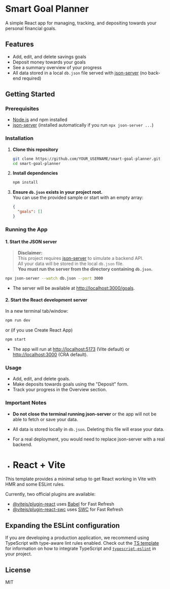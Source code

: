 # Smart Goal Planner

A simple React app for managing, tracking, and depositing towards your personal financial goals.

## Features

- Add, edit, and delete savings goals
- Deposit money towards your goals
- See a summary overview of your progress
- All data stored in a local `db.json` file served with [json-server](https://github.com/typicode/json-server) (no back-end required)

## Getting Started

### Prerequisites

- [Node.js](https://nodejs.org/) and npm installed
- [json-server](https://github.com/typicode/json-server) (installed automatically if you run `npx json-server ...`)

### Installation

1. **Clone this repository**
   ```sh
   git clone https://github.com/YOUR_USERNAME/smart-goal-planner.git
   cd smart-goal-planner
   ```

2. **Install dependencies**
   ```sh
   npm install
   ```

3. **Ensure `db.json` exists in your project root.**  
   You can use the provided sample or start with an empty array:
   ```json
   {
     "goals": []
   }
   ```

### Running the App

#### 1. Start the JSON server

> **Disclaimer:**  
> This project requires [json-server](https://github.com/typicode/json-server) to simulate a backend API.  
> All your data will be stored in the local `db.json` file.  
> **You must run the server from the directory containing `db.json`.**

```sh
npx json-server --watch db.json --port 3000
```

- The server will be available at [http://localhost:3000/goals](http://localhost:3000/goals).

#### 2. Start the React development server

In a new terminal tab/window:

```sh
npm run dev
```
or (if you use Create React App)
```sh
npm start
```

- The app will run at [http://localhost:5173](http://localhost:5173) (Vite default) or [http://localhost:3000](http://localhost:3000) (CRA default).

### Usage

- Add, edit, and delete goals.
- Make deposits towards goals using the "Deposit" form.
- Track your progress in the Overview section.

### Important Notes

- **Do not close the terminal running json-server** or the app will not be able to fetch or save your data.
- All data is stored locally in `db.json`. Deleting this file will erase your data.
- For a real deployment, you would need to replace json-server with a real backend.

- # React + Vite

This template provides a minimal setup to get React working in Vite with HMR and some ESLint rules.

Currently, two official plugins are available:

- [@vitejs/plugin-react](https://github.com/vitejs/vite-plugin-react/blob/main/packages/plugin-react) uses [Babel](https://babeljs.io/) for Fast Refresh
- [@vitejs/plugin-react-swc](https://github.com/vitejs/vite-plugin-react/blob/main/packages/plugin-react-swc) uses [SWC](https://swc.rs/) for Fast Refresh

## Expanding the ESLint configuration

If you are developing a production application, we recommend using TypeScript with type-aware lint rules enabled. Check out the [TS template](https://github.com/vitejs/vite/tree/main/packages/create-vite/template-react-ts) for information on how to integrate TypeScript and [`typescript-eslint`](https://typescript-eslint.io) in your project.

## License

MIT

